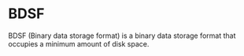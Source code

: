 # BDSF
BDSF (Binary data storage format) is a binary data storage format that occupies a minimum amount of disk space.
